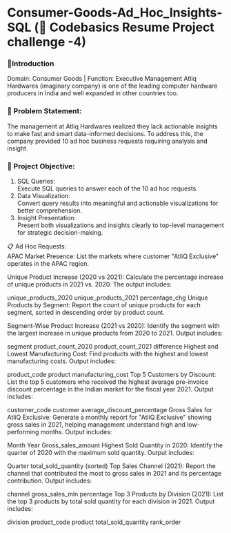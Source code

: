 # Consumer-Goods-Ad_Hoc_Insights-SQL (📄 Codebasics Resume Project challenge -4)

### 👋Introduction

Domain:  Consumer Goods | Function: Executive Management
Atliq Hardwares (imaginary company) is one of the leading computer hardware producers in India and well expanded in other countries too.

### 📑 Problem Statement:

The management at Atliq Hardwares realized they lack actionable insights to make fast and smart data-informed decisions. To address this, the company provided 10 ad hoc business requests requiring analysis and insight.


### 📝 Project Objective:
1. SQL Queries:<br />
       Execute SQL queries to answer each of the 10 ad hoc requests.<br />
2. Data Visualization:<br />
        Convert query results into meaningful and actionable visualizations for better comprehension.<br />
3. Insight Presentation:<br />
        Present both visualizations and insights clearly to top-level management for strategic decision-making.<br />

📋 Ad Hoc Requests:<br />
APAC Market Presence:
List the markets where customer "AtliQ Exclusive" operates in the APAC region.

Unique Product Increase (2020 vs 2021):
Calculate the percentage increase of unique products in 2021 vs. 2020. The output includes:

unique_products_2020
unique_products_2021
percentage_chg
Unique Products by Segment:
Report the count of unique products for each segment, sorted in descending order by product count.

Segment-Wise Product Increase (2021 vs 2020):
Identify the segment with the largest increase in unique products from 2020 to 2021. Output includes:

segment
product_count_2020
product_count_2021
difference
Highest and Lowest Manufacturing Cost:
Find products with the highest and lowest manufacturing costs. Output includes:

product_code
product
manufacturing_cost
Top 5 Customers by Discount:
List the top 5 customers who received the highest average pre-invoice discount percentage in the Indian market for the fiscal year 2021. Output includes:

customer_code
customer
average_discount_percentage
Gross Sales for AtliQ Exclusive:
Generate a monthly report for "AtliQ Exclusive" showing gross sales in 2021, helping management understand high and low-performing months. Output includes:

Month
Year
Gross_sales_amount
Highest Sold Quantity in 2020:
Identify the quarter of 2020 with the maximum sold quantity. Output includes:

Quarter
total_sold_quantity (sorted)
Top Sales Channel (2021):
Report the channel that contributed the most to gross sales in 2021 and its percentage contribution. Output includes:

channel
gross_sales_mln
percentage
Top 3 Products by Division (2021):
List the top 3 products by total sold quantity for each division in 2021. Output includes:

division
product_code
product
total_sold_quantity
rank_order
